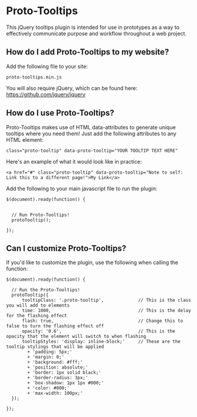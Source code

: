 # Proto-Tooltips

This jQuery tooltips plugin is intended for use in prototypes as a way to effectively communicate purpose and workflow throughout a web project.

## How do I add Proto-Tooltips to my website?

Add the following file to your site:

```
proto-tooltips.min.js
```
You will also require jQuery, which can be found here: https://github.com/jquery/jquery

## How do I use Proto-Tooltips?

Proto-Tooltips makes use of HTML data-attributes to generate unique tooltips where you need them! Just add the following attributes to any HTML element:

```
class="proto-tooltip" data-proto-tooltip="YOUR TOOLTIP TEXT HERE"
```

Here's an example of what it would look like in practice:

```
<a href="#" class="proto-tooltip" data-proto-tooltip="Note to self: Link this to a different page!">My Link</a>
```

Add the following to your main javascript file to run the plugin:

```
$(document).ready(function() {


  // Run Proto-Tooltips!
  protoTooltip();

});
```

## Can I customize Proto-Tooltips?

If you'd like to customize the plugin, use the following when calling the function:

```
$(document).ready(function() {

  // Run the Proto-Tooltips!
  protoTooltip({
      tooltipClass: '.proto-tooltip',             // This is the class you will add to elements
      time: 1000,                                 // This is the delay for the flashing effect
      flash: true,                                // Change this to false to turn the flashing effect off
      opacity: '0.6',                             // This is the opacity that the element will switch to when flashing
      tooltipStyles: 'display: inline-block;'     // These are the tooltip stylings that will be applied
        + 'padding: 5px;'
        + 'margin: 0;'
        + 'background: #fff;'
        + 'position: absolute;'
        + 'border: 1px solid black;'
        + 'border-radius: 3px;'
        + 'box-shadow: 1px 1px #000;'
        + 'color: #000;'
        + 'max-width: 100px;'
  });

});
```